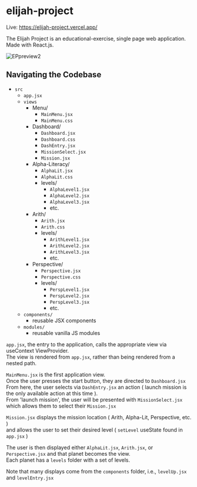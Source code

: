 # elijah-project

Live: https://elijah-project.vercel.app/

The Elijah Project is an educational-exercise, single page web application. Made with React.js.

![EPpreview2](https://github.com/imbrandonj/elijah-project/assets/90408885/cea19875-a881-4e2f-869e-98fd24f37b2e)

## Navigating the Codebase

- `src` 
  - `app.jsx`
  - `views`
    - Menu/
      - `MainMenu.jsx`
      - `MainMenu.css`  
    - Dashboard/
      - `Dashboard.jsx`
      - `Dashboard.css`
      - `DashEntry.jsx`
      - `MissionSelect.jsx`
      - `Mission.jsx`
    - Alpha-Literacy/
      - `AlphaLit.jsx`
      - `AlphaLit.css`
      - levels/
        - `AlphaLevel1.jsx`
        - `AlphaLevel2.jsx`
        - `AlphaLevel3.jsx`
        - etc.   
    - Arith/
      - `Arith.jsx`
      - `Arith.css`
      - levels/
        - `ArithLevel1.jsx`
        - `ArithLevel2.jsx`
        - `ArithLevel3.jsx`
        - etc.   
    - Perspective/
      - `Perspective.jsx`
      - `Perspective.css`
      - levels/
        - `PerspLevel1.jsx`
        - `PerspLevel2.jsx`
        - `PerspLevel3.jsx`
        - etc. 
  - `components/` 
    - reusable JSX components
  - `modules/` 
    - reusable vanilla JS modules

`app.jsx`, the entry to the application, calls the appropriate view via useContext ViewProvider.  
The view is rendered from `app.jsx`, rather than being rendered from a nested path.

`MainMenu.jsx` is the first application view.  
Once the user presses the start button, they are directed to `Dashboard.jsx`  
From here, the user selects via `DashEntry.jsx` an action ( launch mission is the only available action at this time ).  
From 'launch mission', the user will be presented with `MissionSelect.jsx` which allows them to select their `Mission.jsx`  

`Mission.jsx` displays the mission location ( Arith, Alpha-Lit, Perspective, etc. )  
and allows the user to set their desired level ( `setLevel` useState found in `app.jsx` )  

The user is then displayed either `AlphaLit.jsx`, `Arith.jsx`, or `Perspective.jsx` and that planet becomes the view.  
Each planet has a `levels` folder with a set of levels.  
  
Note that many displays come from the `components` folder, i.e., `levelUp.jsx` and `levelEntry.jsx`  
